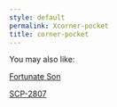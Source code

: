 ```yaml
---
style: default
permalink: Xcorner-pocket
title: corner-pocket
---
```

You may also like:

[Fortunate Son](http://scp-wiki.net/fortunate-son)

[SCP-2807](http://scp-wiki.net/scp-2807)
